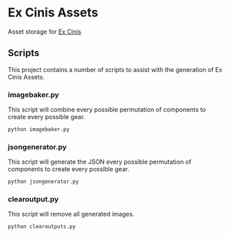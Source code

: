 # Ex Cinis Assets

Asset storage for [Ex Cinis](https://github.com/superepicgecko/ex-cinis)

## Scripts

This project contains a number of scripts to assist with the generation of Ex Cinis Assets.

### imagebaker.py

This script will combine every possible permutation of components to create every possible gear.

```sh
python imagebaker.py
```

### jsongenerator.py

This script will generate the JSON every possible permutation of components to create every possible gear.

```sh
python jsongenerator.py
```

### clearoutput.py

This script will remove all generated images.

```sh
python clearoutputs.py
```
